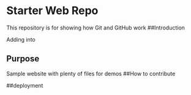 # Starter Web Repo

This repository is for showing how Git and GitHub work
##Introduction

Adding into
## Purpose

Sample website with plenty of files for demos
##How to contribute

##deployment